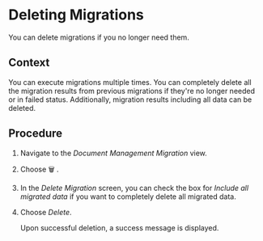 <!-- loiod15e69f5361646229755cd06f6eb428a -->

<link rel="stylesheet" type="text/css" href="../css/sap-icons.css"/>

# Deleting Migrations

You can delete migrations if you no longer need them.



## Context

You can execute migrations multiple times. You can completely delete all the migration results from previous migrations if they're no longer needed or in failed status. Additionally, migration results including all data can be deleted.



## Procedure

1.  Navigate to the *Document Management Migration* view.

2.  Choose :wastebasket: .

3.  In the *Delete Migration* screen, you can check the box for *Include all migrated data* if you want to completely delete all migrated data.

4.  Choose *Delete*.

    Upon successful deletion, a success message is displayed.


